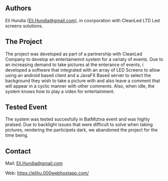 Authors
-------
Eli Hundia (Eli.Hundia@gmail.com), in coorporation with CleanLed LTD Led screens solutions.

The Project
------------
The project was developed as part of a partnership with CleanLed Company to develop an entertainemnt system for a variaty of events.
Due to an increasing demand to take pictures at the enterance of events, i developed a software that integrated with an array of LED Screens to allow using an android based client and a JavaFX Based server to select the background they wish to take a picture with and also leave a comment that will appear in a cyclic manner with other comments.
Also, when idle, the system knows how to play a video for entertainment.

Tested Event
------------
The system was tested succesfully in BatMiztva event and was highly praised.
Due to backlight issues that were difficult to solve when taking pictures, rendering the participets dark, we abandoned the project for the time being.

Contact
-------
Mail: Eli.Hundia@gmail.com

Web: https://elihu.000webhostapp.com/
